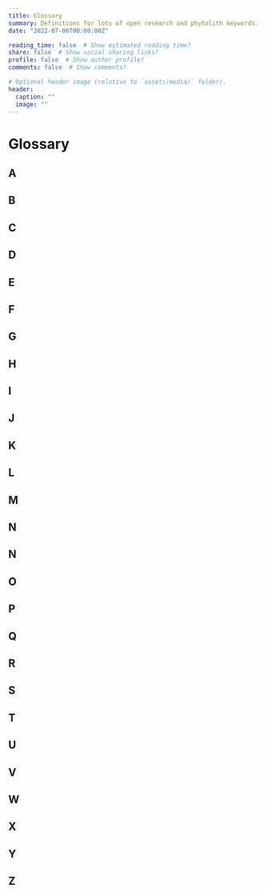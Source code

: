 ```yaml
---
title: Glossary
summary: Definitions for lots of open research and phytolith keywords.
date: "2022-07-06T00:00:00Z"

reading_time: false  # Show estimated reading time?
share: false  # Show social sharing links?
profile: false  # Show author profile?
comments: false  # Show comments?

# Optional header image (relative to `assets/media/` folder).
header:
  caption: ""
  image: ""
---
```


# Glossary

## A

## B

## C

## D

## E

## F

## G

## H

## I

## J

## K

## L

## M

## N

## N

## O

## P

## Q

## R

## S

## T

## U

## V

## W

## X

## Y

## Z




